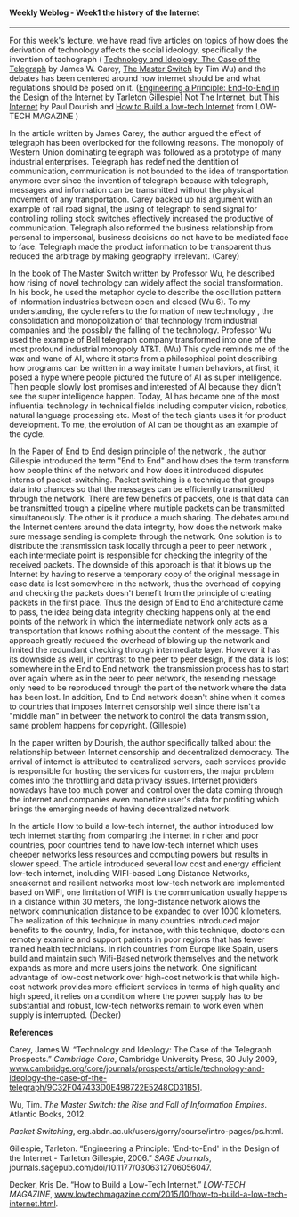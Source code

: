 #### Weekly Weblog - Week1 the history of the Internet 

------

For this week's lecture, we have read five articles on topics of  how does the derivation of technology affects the social ideology, specifically the invention of tachograph ( [Technology and Ideology: The Case of the Telegraph](http://faculty.georgetown.edu/irvinem/theory/Carey-TechnologyandIdeology.pdf) by James W. Carey, [The Master Switch](https://www.amazon.com/Master-Switch-Rise-Information-Empires/dp/0307390993) by Tim Wu)  and the debates has been centered around how internet should be and what regulations should be posed on it. ([Engineering a Principle: End-to-End in the Design of the Internet](https://www.jstor.org/stable/25474452?seq=2#metadata_info_tab_contents ) by Tarleton Gillespie] [Not The Internet, but This Internet](https://www.dourish.com/publications/2015/NotTheInternet.pdf) by Paul Dourish and [How to Build a low-tech Internet](https://www.lowtechmagazine.com/2015/10/how-to-build-a-low-tech-internet.html) from LOW-TECH MAGAZINE )



In the article written by James Carey, the author argued the effect of telegraph has been overlooked for the following reasons. The monopoly of Western Union dominating telegraph was followed as a prototype of many industrial enterprises. Telegraph has redefined the dentition of communication, communication is not bounded to the idea of transportation anymore ever since the invention of telegraph because with telegraph, messages and information can be transmitted without the physical movement of any transportation. Carey backed up his argument with an example of rail road signal, the using of telegraph to send signal for controlling rolling stock switches effectively increased the productive of communication.  Telegraph also reformed the business relationship from personal to impersonal, business decisions do not have to be mediated face to face. Telegraph made the product information to be transparent thus reduced the arbitrage by making geography irrelevant. (Carey)



In the book of The Master Switch written by Professor Wu, he described how rising of novel technology can widely affect the social transformation. In his book, he used the metaphor cycle to describe the oscillation pattern of information industries between open and closed (Wu 6). To my understanding, the cycle refers to  the formation of new technology , the consolidation and monopolization of that technology from industrial companies and the possibly the falling of the technology. Professor Wu used the example of Bell telegraph company transformed into one of the most profound industrial monopoly AT&T. (Wu) This cycle reminds me of the wax and wane of AI, where it starts from a philosophical point describing how programs can be written in a way imitate human behaviors, at first, it posed a hype where people pictured the future of AI as super intelligence. Then people slowly lost promises and interested of AI because they didn't see the super intelligence happen. Today, AI has became one of the most influential technology in technical fields including computer vision, robotics, natural language processing etc. Most of the tech giants uses it for product development. To me, the evolution of AI can be thought as an example of the cycle. 



In the Paper of End to End design principle of the network , the author Gillespie introduced the term "End to End" and how does the term transform how people think of the network and how does it introduced disputes interns of packet-switching. Packet switching is a technique that groups data into chances so that the messages can be efficiently transmitted through the network. There are few benefits of packets, one is that data can be transmitted trough a pipeline where multiple packets can be transmitted simultaneously. The other is it produce a much sharing. The debates around the Internet centers around the data integrity, how does the network make sure message sending is complete through the network. One solution is to distribute the transmission task locally through a peer to peer network , each intermediate point is responsible for checking the integrity of the received packets. The downside of this approach is that it blows up the Internet by having to reserve a temporary copy of the original message in case data is lost somewhere in the network, thus the overhead of copying and checking the packets doesn't benefit from the principle of creating packets in the first place. Thus the design of End to End architecture came to pass, the idea being data integrity checking happens only at the end points of the network in which the intermediate network only acts as a transportation that knows nothing about the content of the message. This approach greatly reduced the overhead of blowing up the network and limited the redundant checking through intermediate layer. However it has its downside as well, in contrast to the peer to peer design, if the data is lost somewhere in the End to End network, the transmission process has to start over again where as in the  peer to peer network, the resending message only need to be reproduced through the part of the network where the data has been lost. In addition, End to End network doesn't shine when it comes to countries that imposes Internet censorship well since there isn't a "middle man" in between the network to control the data transmission, same problem happens for copyright. (Gillespie)



In the paper written by Dourish, the author specifically talked about the relationship between Internet censorship and decentralized democracy.  The arrival of internet is attributed to centralized servers, each services provide is responsible for hosting the services for customers, the major problem comes into the throttling and data privacy issues. Internet providers nowadays have too much power and control over the data coming through the internet and companies even monetize user's data for profiting which brings the emerging needs of having decentralized network. 



In the article How to build a low-tech internet, the author introduced low tech internet starting from comparing the internet in richer and poor countries, poor countries tend to have low-tech internet which uses cheeper networks less resources and computing powers but results in slower speed. The article introduced several low cost and energy efficient low-tech internet, including WIFI-based Long Distance Networks, sneakernet and resilient networks most low-tech network are implemented based on WIFI, one limitation of WIFI is the communication usually happens in a distance within 30 meters, the long-distance network allows the network communication distance to be expanded to over 1000 kilometers. The realization of this technique in many countries introduced major benefits to the country, India, for instance, with this technique, doctors can remotely examine and support patients in poor regions that has fewer trained health technicians. In rich countries from Europe like Spain, users build and maintain such Wifi-Based network themselves and the network expands as more and more users joins the network. One significant advantage of low-cost network over high-cost network is that while high-cost network provides more efficient services in terms of high quality and high speed, it relies on a condition where the power supply has to be substantial and robust, low-tech networks remain to work even when supply is interrupted. (Decker)





**References**

Carey, James W. “Technology and Ideology: The Case of the Telegraph Prospects.” *Cambridge Core*, Cambridge University Press, 30 July 2009, www.cambridge.org/core/journals/prospects/article/technology-and-ideology-the-case-of-the-telegraph/9C32F047433D0E498722E5248CD31B51.



Wu, Tim. *The Master Switch: the Rise and Fall of Information Empires*. Atlantic Books, 2012.



*Packet Switching*, erg.abdn.ac.uk/users/gorry/course/intro-pages/ps.html.



Gillespie, Tarleton. “Engineering a Principle: 'End-to-End' in the Design of the Internet - Tarleton Gillespie, 2006.” *SAGE Journals*, journals.sagepub.com/doi/10.1177/0306312706056047.



Decker, Kris De. “How to Build a Low-Tech Internet.” *LOW-TECH MAGAZINE*, www.lowtechmagazine.com/2015/10/how-to-build-a-low-tech-internet.html.
